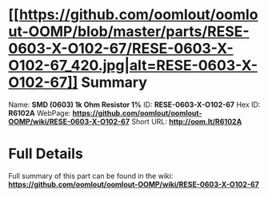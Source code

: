 
[[https://github.com/oomlout/oomlout-OOMP/blob/master/parts/RESE-0603-X-O102-67/RESE-0603-X-O102-67_420.jpg|alt=RESE-0603-X-O102-67]] 
Summary
=================

Name: __SMD (0603) 1k Ohm Resistor 1%__
ID: __RESE-0603-X-O102-67__
Hex ID: __R6102A__
WebPage: __https://github.com/oomlout/oomlout-OOMP/wiki/RESE-0603-X-O102-67__
Short URL: __http://oom.lt/R6102A__

Full Details
==========================
Full summary of this part can be found in the wiki:   
__https://github.com/oomlout/oomlout-OOMP/wiki/RESE-0603-X-O102-67__   

